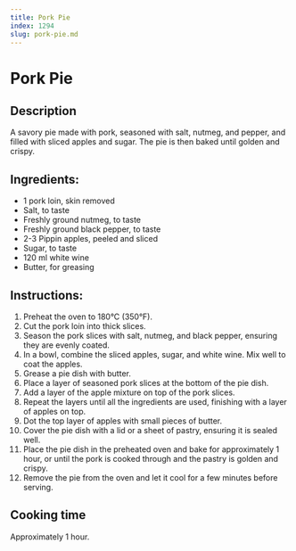 ```yaml
---
title: Pork Pie
index: 1294
slug: pork-pie.md
---
```


# Pork Pie

## Description
A savory pie made with pork, seasoned with salt, nutmeg, and pepper, and filled with sliced apples and sugar. The pie is then baked until golden and crispy.

## Ingredients:
- 1 pork loin, skin removed
- Salt, to taste
- Freshly ground nutmeg, to taste
- Freshly ground black pepper, to taste
- 2-3 Pippin apples, peeled and sliced
- Sugar, to taste
- 120 ml white wine
- Butter, for greasing

## Instructions:
1. Preheat the oven to 180°C (350°F).
2. Cut the pork loin into thick slices.
3. Season the pork slices with salt, nutmeg, and black pepper, ensuring they are evenly coated.
4. In a bowl, combine the sliced apples, sugar, and white wine. Mix well to coat the apples.
5. Grease a pie dish with butter.
6. Place a layer of seasoned pork slices at the bottom of the pie dish.
7. Add a layer of the apple mixture on top of the pork slices.
8. Repeat the layers until all the ingredients are used, finishing with a layer of apples on top.
9. Dot the top layer of apples with small pieces of butter.
10. Cover the pie dish with a lid or a sheet of pastry, ensuring it is sealed well.
11. Place the pie dish in the preheated oven and bake for approximately 1 hour, or until the pork is cooked through and the pastry is golden and crispy.
12. Remove the pie from the oven and let it cool for a few minutes before serving.

## Cooking time
Approximately 1 hour.